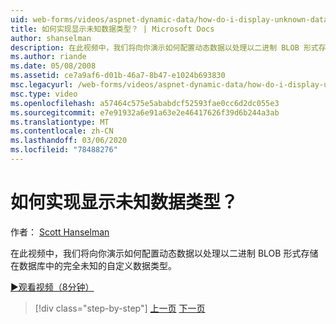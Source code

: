 ```yaml
---
uid: web-forms/videos/aspnet-dynamic-data/how-do-i-display-unknown-datatypes
title: 如何实现显示未知数据类型？ | Microsoft Docs
author: shanselman
description: 在此视频中，我们将向你演示如何配置动态数据以处理以二进制 BLOB 形式存储在数据库中的完全未知的自定义数据类型。
ms.author: riande
ms.date: 05/08/2008
ms.assetid: ce7a9af6-d01b-46a7-8b47-e1024b693830
msc.legacyurl: /web-forms/videos/aspnet-dynamic-data/how-do-i-display-unknown-datatypes
msc.type: video
ms.openlocfilehash: a57464c575e5ababdcf52593fae0cc6d2dc055e3
ms.sourcegitcommit: e7e91932a6e91a63e2e46417626f39d6b244a3ab
ms.translationtype: MT
ms.contentlocale: zh-CN
ms.lasthandoff: 03/06/2020
ms.locfileid: "78488276"
---
```

# <a name="how-do-i-display-unknown-datatypes"></a>如何实现显示未知数据类型？

作者： [Scott Hanselman](https://github.com/shanselman)

在此视频中，我们将向你演示如何配置动态数据以处理以二进制 BLOB 形式存储在数据库中的完全未知的自定义数据类型。

[&#9654;观看视频（8分钟）](https://channel9.msdn.com/Blogs/ASP-NET-Site-Videos/how-do-i-display-unknown-datatypes)

> [!div class="step-by-step"]
> [上一页](how-do-i-make-custom-pages.md)
> [下一页](how-do-i-use-a-dynamiccontrol-in-listview-and-detailsview-controls.md)
